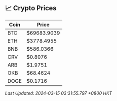 ## 📈 Crypto Prices

| Coin | Price |
| ---- | ----- |
| BTC | $69683.9039 |
| ETH | $3778.4955 |
| BNB | $586.0366 |
| CRV | $0.8076 |
| ARB | $1.9751 |
| OKB | $68.4624 |
| DOGE | $0.1716 |

_Last Updated: 2024-03-15 03:31:55.797 +0800 HKT_